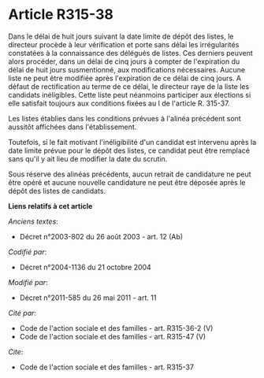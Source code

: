 # Article R315-38

Dans le délai de huit jours suivant la date limite de dépôt des listes, le directeur procède à leur vérification et porte
sans délai les irrégularités constatées à la connaissance des délégués de listes. Ces derniers peuvent alors procéder, dans
un délai de cinq jours à compter de l'expiration du délai de huit jours susmentionné, aux modifications nécessaires. Aucune
liste ne peut être modifiée après l'expiration de ce délai de cinq jours. A défaut de rectification au terme de ce délai, le
directeur raye de la liste les candidats inéligibles. Cette liste peut néanmoins participer aux élections si elle satisfait
toujours aux conditions fixées au I de l'article R. 315-37. 

Les listes établies dans les conditions prévues à l'alinéa précédent sont aussitôt affichées dans l'établissement. 

Toutefois, si le fait motivant l'inéligibilité d'un candidat est intervenu après la date limite prévue pour le dépôt des
listes, ce candidat peut être remplacé sans qu'il y ait lieu de modifier la date du scrutin. 

Sous réserve des alinéas précédents, aucun retrait de candidature ne peut être opéré et aucune nouvelle candidature ne peut
être déposée après le dépôt des listes de candidats.

**Liens relatifs à cet article**

_Anciens textes_:

  - Décret n°2003-802 du 26 août 2003 - art. 12 (Ab)

_Codifié par_:

  - Décret n°2004-1136 du 21 octobre 2004

_Modifié par_:

  - Décret n°2011-585 du 26 mai 2011 - art. 11

_Cité par_:

  - Code de l'action sociale et des familles - art. R315-36-2 (V)
  - Code de l'action sociale et des familles - art. R315-47 (V)

_Cite_:

  - Code de l'action sociale et des familles - art. R315-37
